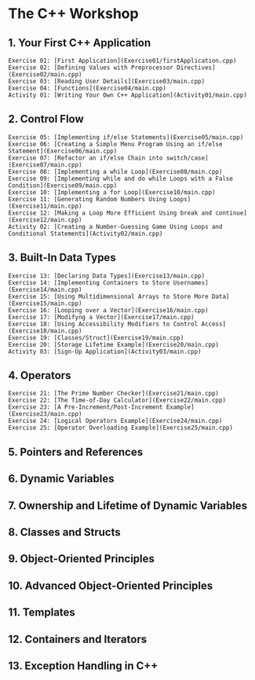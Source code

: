 # The C++ Workshop                  

## 1. Your First C++ Application                           
              
    Exercise 01: [First Application](Exercise01/firstApplication.cpp)                                
    Exercise 02: [Defining Values with Preprocessor Directives](Exercise02/main.cpp)                    
    Exercise 03: [Reading User Details](Exercise03/main.cpp)                        
    Exercise 04: [Functions](Exercise04/main.cpp)                     
    Activity 01: [Writing Your Own C++ Application](Activity01/main.cpp)                          

## 2. Control Flow                           
              
    Exercise 05: [Implementing if/else Statements](Exercise05/main.cpp)                
    Exercise 06: [Creating a Simple Menu Program Using an if/else Statement](Exercise06/main.cpp)                 
    Exercise 07: [Refactor an if/else Chain into switch/case](Exercise07/main.cpp)               
    Exercise 08: [Implementing a while Loop](Exercise08/main.cpp)               
    Exercise 09: [Implementing while and do while Loops with a False Condition](Exercise09/main.cpp)                
    Exercise 10: [Implementing a for Loop](Exercise10/main.cpp)               
    Exercise 11: [Generating Random Numbers Using Loops](Exercise11/main.cpp)             
    Exercise 12: [Making a Loop More Efficient Using break and continue](Exercise12/main.cpp)              
    Activity 02: [Creating a Number-Guessing Game Using Loops and Conditional Statements](Activity02/main.cpp)           

## 3. Built-In Data Types
              
    Exercise 13: [Declaring Data Types](Exercise13/main.cpp)
    Exercise 14: [Implementing Containers to Store Usernames](Exercise14/main.cpp)
    Exercise 15: [Using Multidimensional Arrays to Store More Data](Exercise15/main.cpp)
    Exercise 16: [Looping over a Vector](Exercise16/main.cpp)
    Exercise 17: [Modifyng a Vector](Exercise17/main.cpp)
    Exercise 18: [Using Accessibility Modifiers to Control Access](Exercise18/main.cpp)
    Exercise 19: [Classes/Struct](Exercise19/main.cpp)
    Exercise 20: [Storage Lifetime Example](Exercise20/main.cpp)
    Activity 03: [Sign-Up Application](Activity03/main.cpp)

## 4. Operators         

    Exercise 21: [The Prime Number Checker](Exercise21/main.cpp)
    Exercise 22: [The Time-of-Day Calculator](Exercise22/main.cpp)
    Exercise 23: [A Pre-Increment/Post-Increment Example](Exercise23/main.cpp)
    Exercise 24: [Logical Operators Example](Exercise24/main.cpp)
    Exercise 25: [Operator Overloading Example](Exercise25/main.cpp)

## 5. Pointers and References                     
                      
                      
## 6. Dynamic Variables                        
                      
                      
## 7. Ownership and Lifetime of Dynamic Variables                     
                      
                      
## 8. Classes and Structs                   
                      
                      
## 9. Object-Oriented Principles                          
                      
                      
## 10. Advanced Object-Oriented Principles                         
                      
                      
## 11. Templates                          
                      
                      
## 12. Containers and Iterators                          
                      
                      
## 13. Exception Handling in C++                     
                      
                      